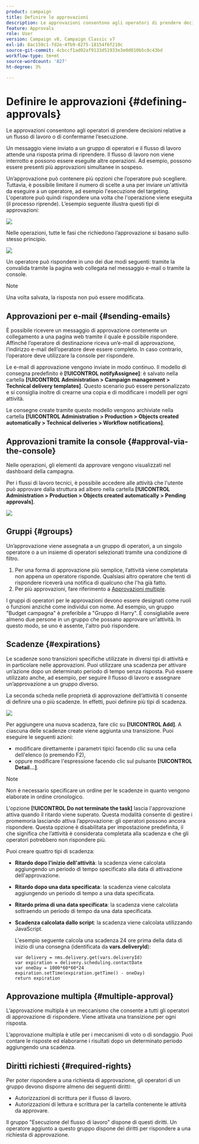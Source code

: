 ```yaml
---
product: campaign
title: Definire le approvazioni
description: Le approvazioni consentono agli operatori di prendere decisioni relative a un flusso di lavoro o di confermarne l’esecuzione
feature: Approvals
role: User
version: Campaign v8, Campaign Classic v7
exl-id: 8ac159c1-fd2e-4fb9-8275-18154f6f210c
source-git-commit: 4cbccf1ad02af9133d51933e3e0d010b5c8c43bd
workflow-type: tm+mt
source-wordcount: '827'
ht-degree: 3%

---
```


# Definire le approvazioni {#defining-approvals}



Le approvazioni consentono agli operatori di prendere decisioni relative a un flusso di lavoro o di confermarne l’esecuzione.

Un messaggio viene inviato a un gruppo di operatori e il flusso di lavoro attende una risposta prima di riprendere. Il flusso di lavoro non viene interrotto e possono essere eseguite altre operazioni. Ad esempio, possono essere presenti più approvazioni simultanee in sospeso.

Un’approvazione può contenere più opzioni che l’operatore può scegliere. Tuttavia, è possibile limitare il numero di scelte a una per inviare un&#39;attività da eseguire a un operatore, ad esempio l&#39;esecuzione del targeting. L&#39;operatore può quindi rispondere una volta che l&#39;operazione viene eseguita (il processo riprende). L’esempio seguente illustra questi tipi di approvazioni:

![](assets/validation-1.png)

Nelle operazioni, tutte le fasi che richiedono l’approvazione si basano sullo stesso principio.

![](assets/validation-1-in-op.png)

Un operatore può rispondere in uno dei due modi seguenti: tramite la convalida tramite la pagina web collegata nel messaggio e-mail o tramite la console.

>[!NOTE]
>
>Una volta salvata, la risposta non può essere modificata.

## Approvazioni per e-mail {#sending-emails}

È possibile ricevere un messaggio di approvazione contenente un collegamento a una pagina web tramite il quale è possibile rispondere. Affinché l’operatore di destinazione riceva un’e-mail di approvazione, l’indirizzo e-mail dell’operatore deve essere completo. In caso contrario, l’operatore deve utilizzare la console per rispondere.

Le e-mail di approvazione vengono inviate in modo continuo. Il modello di consegna predefinito è **[!UICONTROL notifyAssignee]**: è salvato nella cartella **[!UICONTROL Administration > Campaign management > Technical delivery templates]**. Questo scenario può essere personalizzato e si consiglia inoltre di crearne una copia e di modificare i modelli per ogni attività.

Le consegne create tramite questo modello vengono archiviate nella cartella **[!UICONTROL Administration > Production > Objects created automatically > Technical deliveries > Workflow notifications]**.

## Approvazioni tramite la console {#approval-via-the-console}

Nelle operazioni, gli elementi da approvare vengono visualizzati nel dashboard della campagna.

Per i flussi di lavoro tecnici, è possibile accedere alle attività che l&#39;utente può approvare dalla struttura ad albero nella cartella **[!UICONTROL Administration > Production > Objects created automatically > Pending approvals]**.

![](assets/validation-node.png)

## Gruppi {#groups}

Un’approvazione viene assegnata a un gruppo di operatori, a un singolo operatore o a un insieme di operatori selezionati tramite una condizione di filtro.

1. Per una forma di approvazione più semplice, l’attività viene completata non appena un operatore risponde. Qualsiasi altro operatore che tenti di rispondere riceverà una notifica di qualcuno che l&#39;ha già fatto.
1. Per più approvazioni, fare riferimento a [Approvazioni multiple](#multiple-approval).

I gruppi di operatori per le approvazioni devono essere designati come ruoli o funzioni anziché come individui con nome. Ad esempio, un gruppo &quot;Budget campagna&quot; è preferibile a &quot;Gruppo di Harry&quot;. È consigliabile avere almeno due persone in un gruppo che possano approvare un&#39;attività. In questo modo, se uno è assente, l&#39;altro può rispondere.

## Scadenze {#expirations}

Le scadenze sono transizioni specifiche utilizzate in diversi tipi di attività e in particolare nelle approvazioni. Puoi utilizzare una scadenza per attivare un’azione dopo un determinato periodo di tempo senza risposta. Può essere utilizzato anche, ad esempio, per seguire il flusso di lavoro e assegnare un’approvazione a un gruppo diverso.

La seconda scheda nelle proprietà di approvazione dell’attività ti consente di definire una o più scadenze. In effetti, puoi definire più tipi di scadenza.

![](assets/expiration.png)

Per aggiungere una nuova scadenza, fare clic su **[!UICONTROL Add]**. A ciascuna delle scadenze create viene aggiunta una transizione. Puoi eseguire le seguenti azioni:

* modificare direttamente i parametri tipici facendo clic su una cella dell&#39;elenco (o premendo F2),
* oppure modificare l&#39;espressione facendo clic sul pulsante **[!UICONTROL Detail...]**.

>[!NOTE]
>
>Non è necessario specificare un ordine per le scadenze in quanto vengono elaborate in ordine cronologico.

L&#39;opzione **[!UICONTROL Do not terminate the task]** lascia l&#39;approvazione attiva quando il ritardo viene superato. Questa modalità consente di gestire i promemoria lasciando attiva l’approvazione: gli operatori possono ancora rispondere. Questa opzione è disabilitata per impostazione predefinita, il che significa che l’attività è considerata completata alla scadenza e che gli operatori potrebbero non rispondere più.

Puoi creare quattro tipi di scadenza:

* **Ritardo dopo l&#39;inizio dell&#39;attività**: la scadenza viene calcolata aggiungendo un periodo di tempo specificato alla data di attivazione dell&#39;approvazione.
* **Ritardo dopo una data specificata**: la scadenza viene calcolata aggiungendo un periodo di tempo a una data specificata.
* **Ritardo prima di una data specificata**: la scadenza viene calcolata sottraendo un periodo di tempo da una data specificata.
* **Scadenza calcolata dallo script**: la scadenza viene calcolata utilizzando JavaScript.

  L&#39;esempio seguente calcola una scadenza 24 ore prima della data di inizio di una consegna (identificata da **vars.deliveryId**):

  ```
  var delivery = nms.delivery.get(vars.deliveryId)
  var expiration = delivery.scheduling.contactDate
  var oneDay = 1000*60*60*24
  expiration.setTime(expiration.getTime() - oneDay)
  return expiration
  ```

## Approvazione multipla {#multiple-approval}

L’approvazione multipla è un meccanismo che consente a tutti gli operatori di approvazione di rispondere. Viene attivata una transizione per ogni risposta.

L’approvazione multipla è utile per i meccanismi di voto o di sondaggio. Puoi contare le risposte ed elaborarne i risultati dopo un determinato periodo aggiungendo una scadenza.

## Diritti richiesti {#required-rights}

Per poter rispondere a una richiesta di approvazione, gli operatori di un gruppo devono disporre almeno dei seguenti diritti:

* Autorizzazioni di scrittura per il flusso di lavoro.
* Autorizzazioni di lettura e scrittura per la cartella contenente le attività da approvare.

Il gruppo &quot;Esecuzione del flusso di lavoro&quot; dispone di questi diritti. Un operatore aggiunto a questo gruppo dispone dei diritti per rispondere a una richiesta di approvazione.
